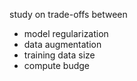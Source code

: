 study on trade-offs between
* model regularization
* data augmentation
* training data size
* compute budge